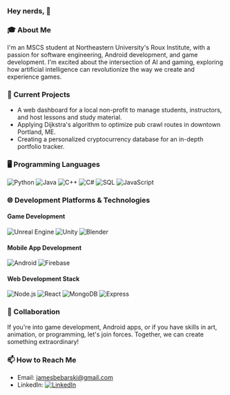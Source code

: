 ### Hey nerds, 👋

<!--
**ssloth1/ssloth1** is a ✨ _special_ ✨ repository because its `README.md` (this file) appears on your GitHub profile.

Here are some ideas to get you started:

- 🔭 I’m currently working on ...
- 🌱 I’m currently learning ...
- 👯 I’m looking to collaborate on ...
- 🤔 I’m looking for help with ...
- 💬 Ask me about ...
- 📫 How to reach me: ...
- 😄 Pronouns: ...
- ⚡ Fun fact: ...
-->

### 🎓 About Me
I'm an MSCS student at Northeastern University's Roux Institute, with a passion for software engineering, Android development, and game development. I'm excited about the intersection of AI and gaming, exploring how artificial intelligence can revolutionize the way we create and experience games.

### 🔭 Current Projects
- A web dashboard for a local non-profit to manage students, instructors, and host lessons and study material.
- Applying Dijkstra's algorithm to optimize pub crawl routes in downtown Portland, ME.
- Creating a personalized cryptocurrency database for an in-depth portfolio tracker.

### 🖥️ Programming Languages
![Python](https://github.com/ssloth1/ssloth1/assets/44756947/759b7c79-7f7d-47f5-8b32-1f0d1fcaf728)
![Java](https://github.com/ssloth1/ssloth1/assets/44756947/d127dee2-ac3a-4c19-ba5b-c2e9c09d6e6b)
![C++](https://github.com/ssloth1/ssloth1/assets/44756947/9747ae72-cbbd-47e7-bb8c-649af9c8e03c)
![C#](https://github.com/ssloth1/ssloth1/assets/44756947/55fab400-e226-4058-8e06-7765c6c88ecd)
![SQL](https://github.com/ssloth1/ssloth1/assets/44756947/a466ac00-96fb-4238-92c2-58d1990a09b4)
![JavaScript](https://img.shields.io/badge/-JavaScript-F7DF1E?style=flat-square&logo=javascript&logoColor=black)

### 🌐 Development Platforms & Technologies

#### Game Development
![Unreal Engine](https://img.shields.io/badge/-Unreal%20Engine-313131?style=flat-square&logo=unrealengine&logoColor=white)
![Unity](https://img.shields.io/badge/-Unity-000000?style=flat-square&logo=unity&logoColor=white)
![Blender](https://img.shields.io/badge/-Blender-F5792A?style=flat-square&logo=blender&logoColor=white)

#### Mobile App Development
![Android](https://img.shields.io/badge/-Android-3DDC84?style=flat-square&logo=android&logoColor=white)
![Firebase](https://img.shields.io/badge/-Firebase-FFCA28?style=flat-square&logo=firebase&logoColor=black)

#### Web Development Stack
![Node.js](https://img.shields.io/badge/-Node.js-339933?style=flat-square&logo=nodedotjs&logoColor=white)
![React](https://img.shields.io/badge/-React-61DAFB?style=flat-square&logo=react&logoColor=black)
![MongoDB](https://img.shields.io/badge/-MongoDB-47A248?style=flat-square&logo=mongodb&logoColor=white)
![Express](https://img.shields.io/badge/-Express-000000?style=flat-square&logo=express&logoColor=white)

### 👯 Collaboration
If you're into game development, Android apps, or if you have skills in art, animation, or programming, let's join forces. Together, we can create something extraordinary!

### 📫 How to Reach Me
- Email: [jamesbebarski@gmail.com](mailto:jamesbebarski@gmail.com)
- LinkedIn: [![LinkedIn](https://img.shields.io/badge/-LinkedIn-blue?style=flat-square&logo=linkedin&logoColor=white)](https://www.linkedin.com/in/jimbebarski/)


